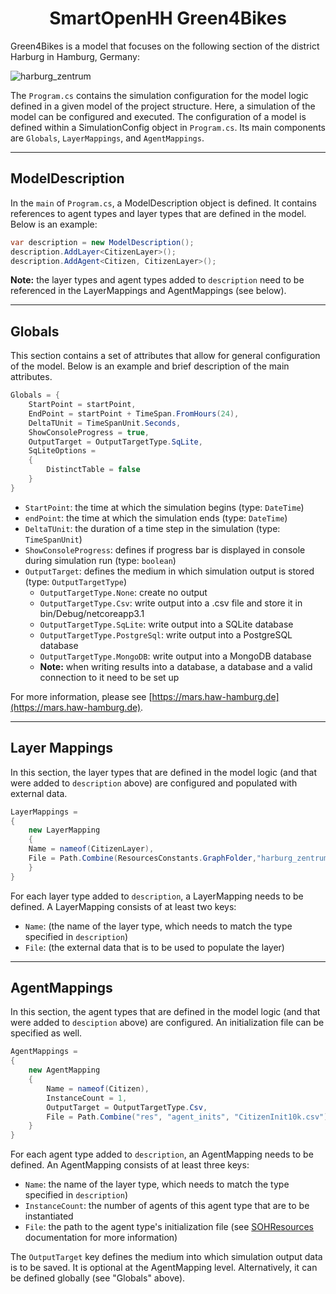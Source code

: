 <h1 align="center">SmartOpenHH Green4Bikes</h1>

Green4Bikes is a model that focuses on the following section of the district Harburg in Hamburg, Germany:

![harburg_zentrum](../../Documentation/images/docu/harburg_zentrum.PNG)

The `Program.cs` contains the simulation configuration for the model logic defined in a given model of the project
structure. Here, a simulation of the model can be configured and executed. The configuration of a model is defined
within a SimulationConfig object in `Program.cs`. Its main components are `Globals`, `LayerMappings`,
and `AgentMappings`.

___

## ModelDescription

In the `main` of `Program.cs`, a ModelDescription object is defined. It contains references to agent types and layer
types that are defined in the model. Below is an example:

```c#
var description = new ModelDescription();
description.AddLayer<CitizenLayer>();
description.AddAgent<Citizen, CitizenLayer>();
```

**Note:** the layer types and agent types added to `description` need to be referenced in the LayerMappings and
AgentMappings (see below).

___

## Globals

This section contains a set of attributes that allow for general configuration of the model. Below is an example and
brief description of the main attributes.

```C#
Globals = {
    StartPoint = startPoint,
    EndPoint = startPoint + TimeSpan.FromHours(24),
    DeltaTUnit = TimeSpanUnit.Seconds,
    ShowConsoleProgress = true,
    OutputTarget = OutputTargetType.SqLite,
    SqLiteOptions =
    {
        DistinctTable = false
    }
}
```

* `StartPoint`: the time at which the simulation begins (type: `DateTime`)
* `endPoint`: the time at which the simulation ends (type: `DateTime`)
* `DeltaTUnit`: the duration of a time step in the simulation (type: `TimeSpanUnit`)
* `ShowConsoleProgress`: defines if progress bar is displayed in console during simulation run (type: `boolean`)
* `OutputTarget`: defines the medium in which simulation output is stored (type: `OutputTargetType`)
    * `OutputTargetType.None`: create no output
    * `OutputTargetType.Csv`: write output into a .csv file and store it in bin/Debug/netcoreapp3.1
    * `OutputTargetType.SqLite`: write output into a SQLite database
    * `OutputTargetType.PostgreSql`: write output into a PostgreSQL database
    * `OutputTargetType.MongoDB`: write output into a MongoDB database
    * **Note:** when writing results into a database, a database and a valid connection to it need to be set up

For more information, please see [https://mars.haw-hamburg.de](https://mars.haw-hamburg.de).

___

## Layer Mappings

In this section, the layer types that are defined in the model logic (and that were added to `description` above) are
configured and populated with external data.

```c#
LayerMappings =
{
    new LayerMapping
    {
    Name = nameof(CitizenLayer),
	File = Path.Combine(ResourcesConstants.GraphFolder,"harburg_zentrum_walk_graph.graphml")
	}
}
```

For each layer type added to `description`, a LayerMapping needs to be defined. A LayerMapping consists of at least two
keys:

* `Name`: (the name of the layer type, which needs to match the type specified in `description`)
* `File`: (the external data that is to be used to populate the layer)

___

## AgentMappings

In this section, the agent types that are defined in the model logic (and that were added to `desciption` above) are
configured. An initialization file can be specified as well.

```c#
AgentMappings =
{
    new AgentMapping
    {
        Name = nameof(Citizen),
        InstanceCount = 1,
        OutputTarget = OutputTargetType.Csv,
        File = Path.Combine("res", "agent_inits", "CitizenInit10k.csv")
	}
}
```

For each agent type added to `description`, an AgentMapping needs to be defined. An AgentMapping consists of at least
three keys:

* `Name`: the name of the layer type, which needs to match the type specified in `description`)
* `InstanceCount`: the number of agents of this agent type that are to be instantiated
* `File`: the path to the agent type's initialization file (see [SOHResources](../SOHResources/README.md) documentation
  for more information)

The `OutputTarget` key defines the medium into which simulation output data is to be saved. It is optional at the
AgentMapping level. Alternatively, it can be defined globally (see "Globals" above).